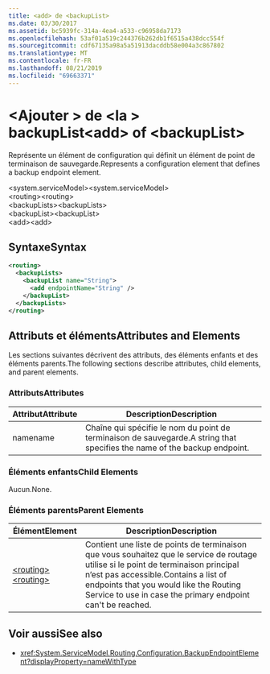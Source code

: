 ```yaml
---
title: <add> de <backupList>
ms.date: 03/30/2017
ms.assetid: bc5939fc-314a-4ea4-a533-c96958da7173
ms.openlocfilehash: 53af01a519c244376b262db1f6515a438dcc554f
ms.sourcegitcommit: cdf67135a98a5a51913dacddb58e004a3c867802
ms.translationtype: MT
ms.contentlocale: fr-FR
ms.lasthandoff: 08/21/2019
ms.locfileid: "69663371"
---
```

# <a name="add-of-backuplist"></a><span data-ttu-id="e2b37-102">\<Ajouter > de \<la > backupList</span><span class="sxs-lookup"><span data-stu-id="e2b37-102">\<add> of \<backupList></span></span>
<span data-ttu-id="e2b37-103">Représente un élément de configuration qui définit un élément de point de terminaison de sauvegarde.</span><span class="sxs-lookup"><span data-stu-id="e2b37-103">Represents a configuration element that defines a backup endpoint element.</span></span>  
  
 <span data-ttu-id="e2b37-104">\<system.serviceModel></span><span class="sxs-lookup"><span data-stu-id="e2b37-104">\<system.serviceModel></span></span>  
<span data-ttu-id="e2b37-105">\<routing></span><span class="sxs-lookup"><span data-stu-id="e2b37-105">\<routing></span></span>  
<span data-ttu-id="e2b37-106">\<backupLists></span><span class="sxs-lookup"><span data-stu-id="e2b37-106">\<backupLists></span></span>  
<span data-ttu-id="e2b37-107">\<backupList></span><span class="sxs-lookup"><span data-stu-id="e2b37-107">\<backupList></span></span>  
<span data-ttu-id="e2b37-108">\<add></span><span class="sxs-lookup"><span data-stu-id="e2b37-108">\<add></span></span>  
  
## <a name="syntax"></a><span data-ttu-id="e2b37-109">Syntaxe</span><span class="sxs-lookup"><span data-stu-id="e2b37-109">Syntax</span></span>  
  
```xml  
<routing>
  <backupLists>
    <backupList name="String">
      <add endpointName="String" />
    </backupList>
  </backupLists>
</routing>
```  
  
## <a name="attributes-and-elements"></a><span data-ttu-id="e2b37-110">Attributs et éléments</span><span class="sxs-lookup"><span data-stu-id="e2b37-110">Attributes and Elements</span></span>  
 <span data-ttu-id="e2b37-111">Les sections suivantes décrivent des attributs, des éléments enfants et des éléments parents.</span><span class="sxs-lookup"><span data-stu-id="e2b37-111">The following sections describe attributes, child elements, and parent elements.</span></span>  
  
### <a name="attributes"></a><span data-ttu-id="e2b37-112">Attributs</span><span class="sxs-lookup"><span data-stu-id="e2b37-112">Attributes</span></span>  
  
|<span data-ttu-id="e2b37-113">Attribut</span><span class="sxs-lookup"><span data-stu-id="e2b37-113">Attribute</span></span>|<span data-ttu-id="e2b37-114">Description</span><span class="sxs-lookup"><span data-stu-id="e2b37-114">Description</span></span>|  
|---------------|-----------------|  
|<span data-ttu-id="e2b37-115">name</span><span class="sxs-lookup"><span data-stu-id="e2b37-115">name</span></span>|<span data-ttu-id="e2b37-116">Chaîne qui spécifie le nom du point de terminaison de sauvegarde.</span><span class="sxs-lookup"><span data-stu-id="e2b37-116">A string that specifies the name of the backup endpoint.</span></span>|  
  
### <a name="child-elements"></a><span data-ttu-id="e2b37-117">Éléments enfants</span><span class="sxs-lookup"><span data-stu-id="e2b37-117">Child Elements</span></span>  
 <span data-ttu-id="e2b37-118">Aucun.</span><span class="sxs-lookup"><span data-stu-id="e2b37-118">None.</span></span>  
  
### <a name="parent-elements"></a><span data-ttu-id="e2b37-119">Éléments parents</span><span class="sxs-lookup"><span data-stu-id="e2b37-119">Parent Elements</span></span>  
  
|<span data-ttu-id="e2b37-120">Élément</span><span class="sxs-lookup"><span data-stu-id="e2b37-120">Element</span></span>|<span data-ttu-id="e2b37-121">Description</span><span class="sxs-lookup"><span data-stu-id="e2b37-121">Description</span></span>|  
|-------------|-----------------|  
|[<span data-ttu-id="e2b37-122">\<routing></span><span class="sxs-lookup"><span data-stu-id="e2b37-122">\<routing></span></span>](../../../../../docs/framework/configure-apps/file-schema/wcf/routing.md)|<span data-ttu-id="e2b37-123">Contient une liste de points de terminaison que vous souhaitez que le service de routage utilise si le point de terminaison principal n’est pas accessible.</span><span class="sxs-lookup"><span data-stu-id="e2b37-123">Contains a list of endpoints that you would like the Routing Service to use in case the primary endpoint can't be reached.</span></span>|  
  
## <a name="see-also"></a><span data-ttu-id="e2b37-124">Voir aussi</span><span class="sxs-lookup"><span data-stu-id="e2b37-124">See also</span></span>

- <xref:System.ServiceModel.Routing.Configuration.BackupEndpointElement?displayProperty=nameWithType>
